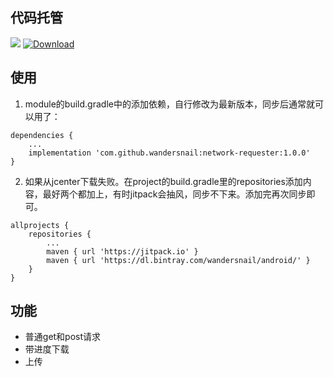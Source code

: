 ## 代码托管
[![](https://jitpack.io/v/wandersnail/network-requester.svg)](https://jitpack.io/#wandersnail/network-requester)
[![Download](https://api.bintray.com/packages/wandersnail/android/network-requester/images/download.svg) ](https://bintray.com/wandersnail/android/network-requester/_latestVersion)

## 使用

1. module的build.gradle中的添加依赖，自行修改为最新版本，同步后通常就可以用了：
```
dependencies {
	...
	implementation 'com.github.wandersnail:network-requester:1.0.0'
}
```

2. 如果从jcenter下载失败。在project的build.gradle里的repositories添加内容，最好两个都加上，有时jitpack会抽风，同步不下来。添加完再次同步即可。
```
allprojects {
	repositories {
		...
		maven { url 'https://jitpack.io' }
		maven { url 'https://dl.bintray.com/wandersnail/android/' }
	}
}
```

## 功能
- 普通get和post请求
- 带进度下载
- 上传
